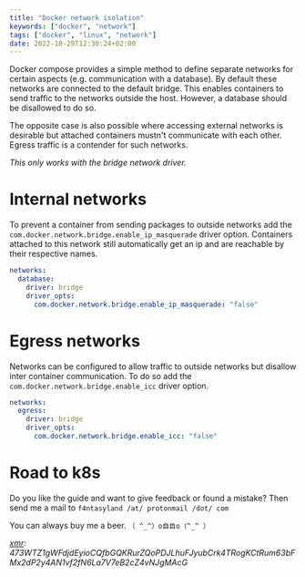 ```yaml
---
title: "Docker network isolation"
keywords: ["docker", "network"]
tags: ["docker", "linux", "network"]
date: 2022-10-20T12:30:24+02:00
---
```


Docker compose provides a simple method to define separate networks for certain aspects (e.g.
communication with a database). By default these networks are connected to the default bridge. This
enables containers to send traffic to the networks outside the host. However, a database should be
disallowed to do so.

The opposite case is also possible where accessing external networks is desirable but attached
containers mustn't communicate with each other. Egress traffic is a contender for such networks. 

*This only works with the bridge network driver.*

# Internal networks

To prevent a container from sending packages to outside networks add the
`com.docker.network.bridge.enable_ip_masquerade` driver option. Containers attached to this network
still automatically get an ip and are reachable by their respective names.

```yaml
networks:
  database:
    driver: bridge
    driver_opts:
      com.docker.network.bridge.enable_ip_masquerade: "false"
```

# Egress networks

Networks can be configured to allow traffic to outside networks but disallow inter container
communication. To do so add the `com.docker.network.bridge.enable_icc` driver option. 

```yaml
networks:
  egress:
    driver: bridge
    driver_opts:
      com.docker.network.bridge.enable_icc: "false"
```

# Road to k8s

Do you like the guide and want to give feedback or found a mistake? Then send me a mail
to `f4ntasyland /at/ protonmail /dot/ com`

You can always buy me a beer.
`（ ^_^）o自自o（^_^ ）`

_[xmr][0]:
473WTZ1gWFdjdEyioCQfbGQKRurZQoPDJLhuFJyubCrk4TRogKCtRum63bFMx2dP2y4AN1vf2fN6La7V7eB2cZ4vNJgMAcG_

[0]: https://www.getmonero.org/
